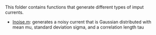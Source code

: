 This folder contains functions that generate different types of imput currents.

- [Inoise.m](Inoise.m): generates a noisy current that is Gaussian distributed with mean mu, standard deviation sigma, and a correlation length tau
